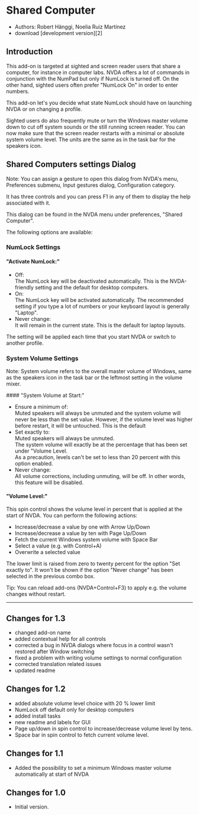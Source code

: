 # Shared Computer #
* Authors: Robert Hänggi, Noelia Ruiz Martínez
* download [development version][2]

## Introduction
This add-on is targeted at sighted and screen reader users that share a computer, for instance in computer labs. 
NVDA offers a lot of commands in conjunction with the NumPad but only if NumLock is turned off.
On the other hand, sighted users often prefer "NumLock On" in order to enter numbers.

This add-on let's you decide what state NumLock should have on launching NVDA or on changing a profile.

Sighted users do also frequently mute or turn the Windows master volume down to cut off 
system sounds or the still running screen reader.
You can now make sure that the screen reader restarts with a minimal or absolute system volume level. 
The units are the same as in the task bar for the speakers icon.

## Shared Computers settings Dialog ##

Note: You can assign a gesture to open this dialog from NVDA's menu, Preferences submenu, Input gestures dialog, Configuration category.

It has three controls and you can press F1 in any of them to display the help associated with it.  

This dialog can be found in the NVDA menu under preferences, "Shared Computer".

The following options are available:

### NumLock Settings<span>
#### "Activate NumLock:"

- Off:  
  The NumLock key will be  deactivated automatically.
  This is the NVDA-friendly setting and the default for desktop computers. 
- On:  
  The NumLock key will be activated automatically.
  The recommended setting if you type a lot of numbers or your keyboard layout is generally "Laptop".
- Never  change:  
  It will remain in the current state.
  This is the default for laptop layouts.

The setting will be applied each time that you start NVDA or switch to another profile.

</span>

### System Volume Settings

Note: System volume refers to the overall master volume of Windows, 
same as the speakers icon in the task bar or the leftmost setting in the volume mixer.

<span>
#### "System Volume at Start:"

- Ensure a minimum of:  
  Muted speakers will always be unmuted and the system volume will  never be less than the set value.
  However, if the volume level was higher before restart, it will be untouched.
  This is the default
- Set exactly to:  
  Muted speakers will always be unmuted.  
  The system volume will exactly be at the percentage that has been  set under "Volume Level.  
  As a precaution, levels can't be set to less than 20 percent with this option enabled.
- Never change:  
  All volume corrections, including unmuting, will be off.
  In other words, this feature will be disabled.

</span>

<span>

#### "Volume Level:"
This spin control shows the volume level in percent that is applied at the start of NVDA. 
You can perform the following actions:

* Increase/decrease a value by one with Arrow Up/Down
* Increase/decrease a value by ten  with Page Up/Down
* Fetch the current Windows system volume with Space Bar 
* Select a value (e.g. with Control+A)
* Overwrite a selected value

The lower limit is raised from zero to twenty percent for the option "Set exactly to".
It won't be shown if the option "Never change" has been selected in the previous combo box.

</span>

Tip: You can reload add-ons (NVDA+Control+F3) to apply e.g. the volume changes without restart.

---

## Changes for 1.3 ##

* changed add-on name
* added contextual help for all controls
* corrected a bug in NVDA dialogs where focus in a control wasn't restored after Window switching
* fixed a problem with writing volume settings to normal configuration
* corrected translation related issues
* updated readme

## Changes for 1.2 ##

* added absolute volume level choice with 20 % lower limit
* NumLock off default only for desktop computers
* added install tasks
* new readme and labels for GUI
* Page up/down in spin control to increase/decrease volume level by tens.
* Space bar in spin control to fetch current volume level.

## Changes for 1.1 ##

* Added the possibility to set a minimum Windows master volume automatically at start of NVDA

## Changes for 1.0 ##

* Initial version.

